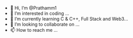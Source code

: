 - 👋 Hi, I’m @Prathamm1
- 👀 I’m interested in coding ...
- 🌱 I’m currently learning C & C++, Full Stack and Web3...
- 💞️ I’m looking to collaborate on ...
- 📫 How to reach me ...

<!---
Prathamm1/Prathamm1 is a ✨ special ✨ repository because its `README.md` (this file) appears on your GitHub profile.
You can click the Preview link to take a look at your changes.
--->
